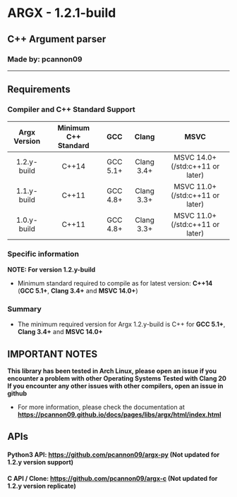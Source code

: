 # ARGX - 1.2.1-build
## C++ Argument parser
### Made by: pcannon09

---

## Requirements
### Compiler and C++ Standard Support
| Argx Version  	   | Minimum C++ Standard |     GCC     |    Clang    |               MSVC               |
|:--------------------:|:--------------------:|:-----------:|:-----------:|:--------------------------------:|
| 1.2.y-build 		   | C++14                | GCC 5.1+    | Clang 3.4+  | MSVC 14.0+ (/std:c++11 or later) |
| 1.1.y-build          | C++11                | GCC 4.8+    | Clang 3.3+  | MSVC 11.0+ (/std:c++11 or later) |
| 1.0.y-build          | C++11                | GCC 4.8+    | Clang 3.3+  | MSVC 11.0+ (/std:c++11 or later) |

### Specific information
**NOTE: For version 1.2.y-build**
* Minimum standard required to compile as for latest version: **C++14** (**GCC 5.1+**, **Clang 3.4+** and **MSVC 14.0+**)

### Summary
* The minimum required version for Argx 1.2.y-build is C++ for **GCC 5.1+**, **Clang 3.4+** and **MSVC 14.0+**

## IMPORTANT NOTES
**This library has been tested in Arch Linux, please open an issue if you encounter a problem with other Operating Systems**
**Tested with Clang 20**
**If you encounter any other issues with other compilers, open an issue in github**

* For more information, please check the documentation at **https://pcannon09.github.io/docs/pages/libs/argx/html/index.html**

## APIs
#### Python3 API: **https://github.com/pcannon09/argx-py** (Not updated for 1.2.y version support)
#### C API / Clone: **https://github.com/pcannon09/argx-c** (Not updated for 1.2.y version replicate)
